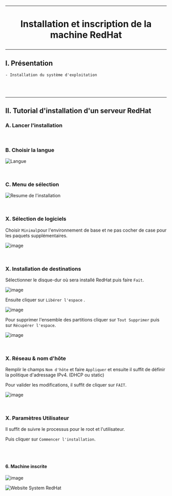 ---------------------------------------------------------------------------------------------------------------------------------------------------------------------------------------------------------------------------------------------------
# <p align='center'> Installation et inscription de la machine RedHat </p>

---------------------------------------------------------------------------------------------------------------------------------------------------------------------------------------------------------------------------------------------------
## I. Présentation
```
- Installation du système d'exploitation
```

<br />
<br />


---------------------------------------------------------------------------------------------------------------------------------------------------------------------------------------------------------------------------------------------------
## II. Tutorial d'installation d'un serveur RedHat

### A. Lancer l'installation

<br />

### B. Choisir la langue
![Langue](https://github.com/Drthrax74/Linux/assets/35907/c3b7a7fe-ec10-4040-9f76-5c31626dbe74)

<br />

### C. Menu de sélection
![Resume de l'installation](https://github.com/Drthrax74/Linux/assets/35907/20bd282d-3b3d-48da-9512-3e7924659cd0)

<br />

### X. Sélection de logiciels
Choisir `Minimal`pour l'environnement de base et ne pas cocher de case pour les paquets supplémentaires.

![image](https://github.com/Drthrax74/Linux/assets/35907/c9d96681-b0ff-4c29-b011-c663e5979442)

<br />

### X. Installation de destinations
Sélectionner le disque-dur où sera installé RedHat puis faire `Fait`.

![image](https://github.com/Drthrax74/Linux/assets/35907/69b46ddc-6846-4c6d-b563-58afd071dd82)

Ensuite cliquer sur `Libérer l'espace` .

![image](https://github.com/Drthrax74/Linux/assets/35907/5d2a6f75-855e-4080-bed6-f8d6f3d2aeb0)

Pour supprimer l'ensemble des partitions cliquer sur `Tout Supprimer` puis sur `Récupérer l'espace`.

![image](https://github.com/Drthrax74/Linux/assets/35907/7fb12b48-4c25-455d-8b9d-12687a412e9a)

<br />

### X. Réseau & nom d'hôte
Remplir le champs `Nom d'hôte` et faire `Appliquer` et ensuite il suffit de définir la politique d'adressage IPv4. (DHCP ou static)

Pour valider les modifications, il suffit de cliquer sur `FAIT`.

![image](https://github.com/Drthrax74/Linux/assets/35907/d931b97b-25c2-4256-8a5e-3f73771d1606)

<br />

### X. Paramètres Utilisateur
Il suffit de suivre le processus pour le root et l'utilisateur.

Puis cliquer sur `Commencer l'installation`.

<br />
<br />



#### 6. Machine inscrite
![image](https://github.com/Drthrax74/Linux/assets/35907/8ff6d8bf-9a36-4e36-a309-7ab56af0c5ad)

![Website System RedHat](https://github.com/Drthrax74/Linux/assets/35907/9378387f-b79d-4700-86a8-dca1454b132d)
